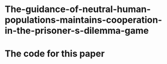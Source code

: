 # The-guidance-of-neutral-human-populations-maintains-cooperation-in-the-prisoner-s-dilemma-game
# The code for this paper 
